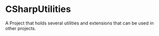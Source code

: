 # CSharpUtilities
A Project that holds several utilities and extensions that can be used in other projects.
